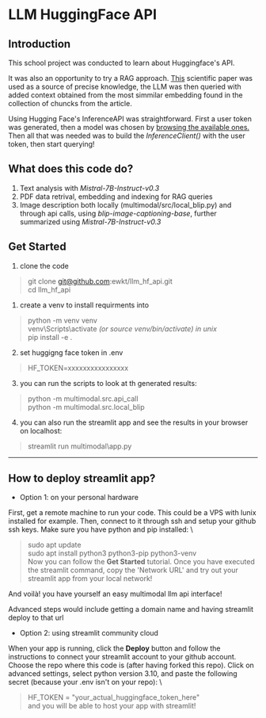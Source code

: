 # LLM HuggingFace API

## Introduction

This school project was conducted to learn about Huggingface's API.

It was also an opportunity to try a RAG approach. [This](https://arxiv.org/pdf/2502.15214) scientific paper was used as a source of precise knowledge, the LLM was then queried with added context obtained from the most simmilar embedding found in the collection of chuncks from the article.

Using Hugging Face's InferenceAPI was straightforward. First a user token was generated, then a model was chosen by [browsing the available ones.](https://huggingface.co/models?inference_provider=hf-inference&pipeline_tag=text-generation&sort=trending)
Then all that was needed was to build the *InferenceClient()* with the user token, then start querying!

## What does this code do?

1. Text analysis with *Mistral-7B-Instruct-v0.3*
2. PDF data retrival, embedding and indexing for RAG queries
3. Image description both locally (multimodal/src/local_blip.py) and through api calls, using *blip-image-captioning-base*, further summarized using *Mistral-7B-Instruct-v0.3*

## Get Started

1. clone the code
> git clone git@github.com:ewkt/llm_hf_api.git \
> cd llm_hf_api

1. create a venv to install requirments into
> python -m venv venv \
> venv\Scripts\activate *(or source venv/bin/activate) in unix* \
> pip install -e .

2. set huggigng face token in .env
> HF_TOKEN=xxxxxxxxxxxxxxxx

3. you can run the scripts to look at th generated results:

> python -m multimodal.src.api_call \
> python -m multimodal.src.local_blip

4. you can also run the streamlit app and see the results in your browser on localhost:

> streamlit run multimodal\app.py
--------

## How to deploy streamlit app?

- Option 1: on your personal hardware

First, get a remote machine to run your code. This could be a VPS with lunix installed for example. Then, connect to it through ssh and setup your github ssh keys. Make sure you have python and pip installed: \
> sudo apt update \
> sudo apt install python3 python3-pip python3-venv \
Now you can follow the **Get Started** tutorial. Once you have executed the streamlit command, copy the 'Network URL' and try out your streamlit app from your local network!

And voilà! you have yourself an easy multimodal llm api interface!

Advanced steps would include getting a domain name and having streamlit deploy to that url

- Option 2: using streamlit community cloud

When your app is running, click the **Deploy** button and follow the instructions to connect your streamlit account to your github account. Choose the repo where this code is (after having forked this repo). Click on advanced settings, select python version 3.10, and paste the following secret (because your .env isn't on your repo): \
> HF_TOKEN = "your_actual_huggingface_token_here" \
and you will be able to host your app with streamlit!